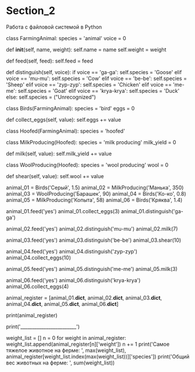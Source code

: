 # Section_2
Работа с файловой системой в Python

class FarmingAnimal:
  species = 'animal'
  voice = 0

      
  def __init__(self, name, weight):
    self.name = name
    self.weight = weight

  def feed(self, feed):
    self.feed = feed

  def distinguish(self, voice):
    if voice == 'ga-ga':
      self.species = 'Goose'
    elif voice == 'mu-mu':
      self.species = 'Cow'
    elif voice == 'be-be':
      self.species = 'Sheep'
    elif voice == 'zyp-zyp':
      self.species = 'Chicken'
    elif voice == 'me-me':
      self.species = 'Goat'
    elif voice == 'krya-krya':
      self.species = 'Duck'
    else:
      self.species = ("Unrecognized")
        
class Birds(FarmingAnimal):
  species = 'bird'
  eggs = 0

  def collect_eggs(self, value):
    self.eggs += value


class Hoofed(FarmingAnimal):
  species = 'hoofed'

class MilkProducing(Hoofed):
  species = 'milk producing'
  milk_yield = 0

  def milk(self, value):
    self.milk_yield += value

class WoolProducing(Hoofed):
  species = 'wool producing'
  wool = 0

  def shear(self, value):
    self.wool += value


animal_01 = Birds('Серый', 1.5)
animal_02 = MilkProducing('Манька', 350)
animal_03 = WoolProducing('Барашек', 90) 
animal_04 = Birds('Ко-ко', 0.8)
animal_05 = MilkProducing('Копыта', 58)
animal_06 = Birds('Кряква', 1.4)


animal_01.feed('yes')
animal_01.collect_eggs(3)
animal_01.distinguish('ga-ga')

animal_02.feed('yes')
animal_02.distinguish('mu-mu')
animal_02.milk(7)

animal_03.feed('yes')
animal_03.distinguish('be-be')
animal_03.shear(10)

animal_04.feed('yes')
animal_04.distinguish('zyp-zyp')
animal_04.collect_eggs(10)

animal_05.feed('yes')
animal_05.distinguish('me-me')
animal_05.milk(3)

animal_06.feed('yes')
animal_06.distinguish('krya-krya')
animal_06.collect_eggs(4)

animal_register = [animal_01.__dict__, animal_02.__dict__, animal_03.__dict__, animal_04.__dict__, animal_05.__dict__, animal_06.__dict__]

print(animal_register)

print('________________________')

weight_list = []
n = 0
for weight in animal_register:
  weight_list.append(animal_register[n]['weight'])
  n += 1
print('Самое тяжелое животное на ферме: ', max(weight_list), animal_register[weight_list.index(max(weight_list))]['species'])
print('Общий вес животных на ферме: ', sum(weight_list))
